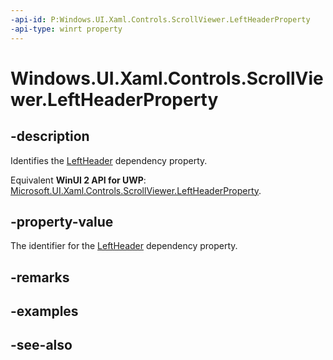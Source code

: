 ```yaml
---
-api-id: P:Windows.UI.Xaml.Controls.ScrollViewer.LeftHeaderProperty
-api-type: winrt property
---
```


<!-- Property syntax
public Windows.UI.Xaml.DependencyProperty LeftHeaderProperty { get; }
-->

# Windows.UI.Xaml.Controls.ScrollViewer.LeftHeaderProperty

## -description
Identifies the [LeftHeader](scrollviewer_leftheader.md) dependency property.

Equivalent **WinUI 2 API for UWP**: [Microsoft.UI.Xaml.Controls.ScrollViewer.LeftHeaderProperty](/windows/winui/api/microsoft.ui.xaml.controls.scrollviewer.leftheaderproperty).

## -property-value
The identifier for the [LeftHeader](scrollviewer_leftheader.md) dependency property.

## -remarks

## -examples

## -see-also
